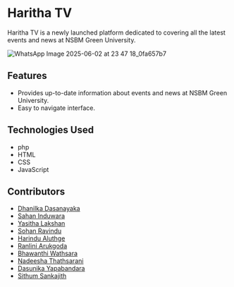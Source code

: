 # Haritha TV

Haritha TV is a newly launched platform dedicated to covering all the latest events and news at NSBM Green University.

![WhatsApp Image 2025-06-02 at 23 47 18_0fa657b7](https://github.com/user-attachments/assets/c405d088-0dc3-47e4-a0b4-d50f5f976b8b)



## Features
- Provides up-to-date information about events and news at NSBM Green University.
- Easy to navigate interface.
  

## Technologies Used
- php
- HTML
- CSS
- JavaScript


## Contributors

- [Dhanilka Dasanayaka ](https://github.com/dhanilka)
- [Sahan Induwara](https://github.com/)
- [Yasitha Lakshan](https://github.com/)
- [Sohan Ravindu](https://github.com/RavinduSohan)
- [Harindu Aluthge](https://github.com/HarinduAluthge)
- [Ranlini Arukgoda](https://github.com/Viyathmaranlini)
- [Bhawanthi Wathsara](https://github.com/bhawanthiwathsara)
- [Nadeesha Thathsarani](https://github.com/nadeeshab2)
- [Dasunika Yapabandara](https://github.com/dasunikayapabandara)
- [Sithum Sankajith](https://github.com/sithumsankajith)

